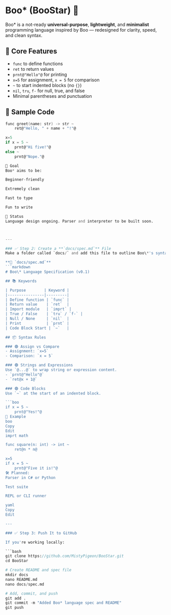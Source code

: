 # Boo\* (BooStar) 🌟

Boo\* is a not-ready **universal-purpose**, **lightweight**, and **minimalist** programming language inspired by Boo — redesigned for clarity, speed, and clean syntax.

## 🚀 Core Features

- `func` to define functions
- `ret` to return values
- `prnt@"Hello"@` for printing
- `x=5` for assignment, `x = 5` for comparison
- `~` to start indented blocks (no `{}`)
- `nil`, `tru`, `f-` for null, true, and false
- Minimal parentheses and punctuation

## 🧠 Sample Code

```boo
func greet(name: str) -> str ~
    ret@"Hello, " + name + "!"@

x=5
if x = 5 ~
    prnt@"Hi five!"@
else ~
    prnt@"Nope."@

🔧 Goal
Boo* aims to be:

Beginner-friendly

Extremely clean

Fast to type

Fun to write 

📌 Status
Language design ongoing. Parser and interpreter to be built soon.



---

### ✅ Step 2: Create a **`docs/spec.md`** File
Make a folder called `docs/` and add this file to outline Boo\*'s syntax rules.

**📄 `docs/spec.md`**
```markdown
# Boo\* Language Specification (v0.1)

## 📚 Keywords

| Purpose        | Keyword |
|----------------|---------|
| Define function | `func` |
| Return value    | `ret`  |
| Import module   | `imprt` |
| True / False    | `tru` / `f-` |
| Null / None     | `nil`  |
| Print           | `prnt` |
| Code Block Start | `~`   |

## 📦 Syntax Rules

### 🟢 Assign vs Compare
- Assignment: `x=5`
- Comparison: `x = 5`

### 🟢 Strings and Expressions
Use `@...@` to wrap string or expression content.
- `prnt@"Hello"@`
- `ret@x + 1@`

### 🟢 Code Blocks
Use `~` at the start of an indented block.

```boo
if x = 5 ~
    prnt@"Yes!"@
🧪 Example
boo
Copy
Edit
imprt math

func square(n: int) -> int ~
    ret@n * n@

x=5
if x = 5 ~
    prnt@"Five it is!"@
🛠️ Planned:
Parser in C# or Python

Test suite

REPL or CLI runner

yaml
Copy
Edit

---

### ✅ Step 3: Push It to GitHub

If you're working locally:

```bash
git clone https://github.com/MistyPigeon/BooStar.git
cd BooStar

# Create README and spec file
mkdir docs
nano README.md
nano docs/spec.md

# Add, commit, and push
git add .
git commit -m "Added Boo* language spec and README"
git push

